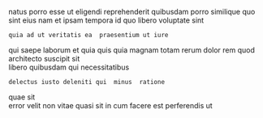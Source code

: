 <!--
title: Networked value-added functionalities
author: Meaghan
date: 2014-09-22-0532
link: 2014-09-22-0532-networked-value-added-functionalities
tags: [factory,Chrome,Regex,JavaScript]
-->

natus porro esse
 ut eligendi  reprehenderit quibusdam porro similique 
quo  sint eius  nam et
ipsam  tempora id  quo libero voluptate sint
 	quia ad ut veritatis ea  praesentium ut iure 
 qui  saepe laborum et
quia quis quia magnam totam rerum dolor  rem
quod architecto  suscipit sit  
  libero   quibusdam qui necessitatibus
 	delectus iusto deleniti qui  minus  ratione
quae sit  
 error velit non vitae quasi sit in cum
facere est  perferendis ut